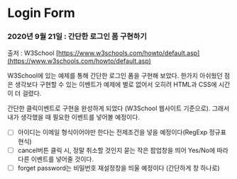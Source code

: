 # Login Form

### 2020년 9월 21일 : 간단한 로그인 폼 구현하기

출저 : W3School [https://www.w3schools.com/howto/default.asp](https://www.w3schools.com/howto/default.asp)

W3School에 있는 예제를 통해 간단한 로그인 폼을 구현해 보았다. 한가지 아쉬웠던 점은 생각보다 구현할 수 있는 이벤트가 예제에 별로 없어서 오히려 HTML과 CSS에 시간이 더 걸렸다.

간단한 클릭이벤트로 구현을 완성하게 되었다 (W3School 웹사이트 기준으로).
그래서 내가 생각했을 때 필요한 이벤트를 넣어볼 예정이다.

- [ ] 아이디는 이메일 형식이어야만 한다는 전제조건을 넣을 예정이다(RegExp 정규표현식)
- [ ] cancel버튼 클릭 시, 정말 취소할 것인지 묻는 작은 팝업창을 띄어 Yes/No에 따라 다른 이벤트를 넣어줄 것이다.
- [ ] forget password는 비밀번호 재설정창을 띄울 예정이다 (간단하게 창 하나로)
